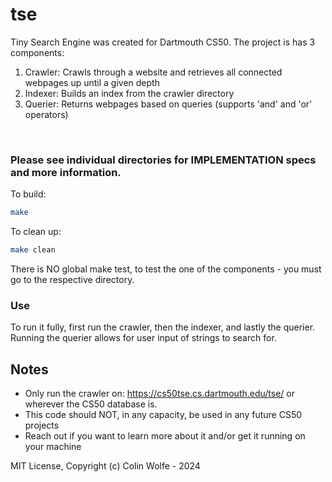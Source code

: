 # tse
Tiny Search Engine was created for Dartmouth CS50. The project is has 3 components:

1. Crawler: Crawls through a website and retrieves all connected webpages up until a given depth
2. Indexer: Builds an index from the crawler directory
3. Querier: Returns webpages based on queries (supports 'and' and 'or' operators)
</br>

### Please see individual directories for IMPLEMENTATION specs and more information.

To build:
```bash
make
```
To clean up: 
```bash
make clean
```
There is NO global make test, to test the one of the components - you must go to the respective directory.</br>

### Use
To run it fully, first run the crawler, then the indexer, and lastly the querier. Running the querier allows for user input of strings to search for.

## Notes
+ Only run the crawler on:  https://cs50tse.cs.dartmouth.edu/tse/ or wherever the CS50 database is.
+ This code should NOT, in any capacity, be used in any future CS50 projects
+ Reach out if you want to learn more about it and/or get it running on your machine

MIT License, Copyright (c) Colin Wolfe - 2024
